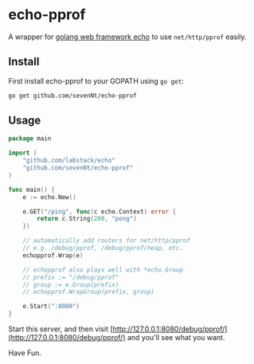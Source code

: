 echo-pprof
========

A wrapper for [golang web framework echo](https://github.com/labstack/echo) to use `net/http/pprof` easily.

## Install

First install echo-pprof to your GOPATH using `go get`:

```sh
go get github.com/sevenNt/echo-pprof
```

## Usage

```go
package main

import (
	"github.com/labstack/echo"
	"github.com/sevenNt/echo-pprof"
)

func main() {
	e := echo.New()

	e.GET("/ping", func(c echo.Context) error {
		return c.String(200, "pong")
	})

	// automatically add routers for net/http/pprof
	// e.g. /debug/pprof, /debug/pprof/heap, etc.
	echopprof.Wrap(e)

	// echopprof also plays well with *echo.Group
	// prefix := "/debug/pprof"
	// group := e.Group(prefix)
	// echopprof.WrapGroup(prefix, group)

	e.Start(":8080")
}
```

Start this server, and then visit [http://127.0.0.1:8080/debug/pprof/](http://127.0.0.1:8080/debug/pprof/) and you'll see what you want.

Have Fun.
